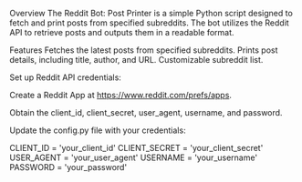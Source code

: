 Overview
The Reddit Bot: Post Printer is a simple Python script designed to fetch and print posts from specified subreddits. The bot utilizes the Reddit API to retrieve posts and outputs them in a readable format.

Features
Fetches the latest posts from specified subreddits.
Prints post details, including title, author, and URL.
Customizable subreddit list.

Set up Reddit API credentials:

Create a Reddit App at https://www.reddit.com/prefs/apps.

Obtain the client_id, client_secret, user_agent, username, and password.

Update the config.py file with your credentials:

CLIENT_ID = 'your_client_id'
CLIENT_SECRET = 'your_client_secret'
USER_AGENT = 'your_user_agent'
USERNAME = 'your_username'
PASSWORD = 'your_password'
